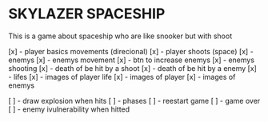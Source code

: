 # SKYLAZER SPACESHIP
This is a game about spaceship who are like snooker but with shoot

[x] - player basics movements (direcional)
[x] - player shoots (space)
[x] - enemys
[x] - enemys movement
[x] - btn to increase enemys
[x] - enemys shooting
[x] - death of be hit by a shoot
[x] - death of be hit by a enemy
[x] - lifes
[x] - images of player life
[x] - images of player
[x] - images of enemys

[ ] - draw explosion when hits
[ ] - phases
[ ] - reestart game
[ ] - game over
[ ] - enemy ivulnerability when hitted